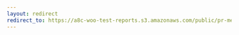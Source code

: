 ```yaml
---
layout: redirect
redirect_to: https://a8c-woo-test-reports.s3.amazonaws.com/public/pr-merge/43183/api/index.html
---
```


